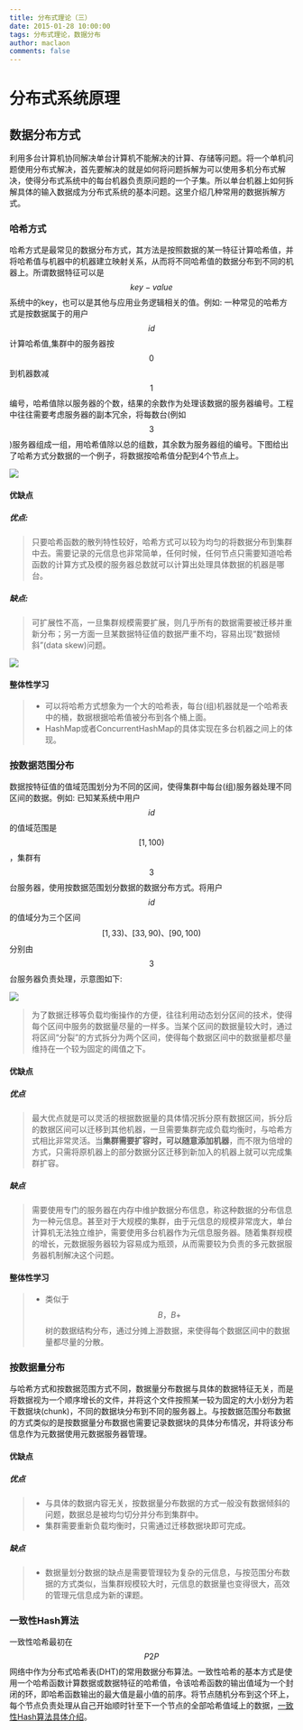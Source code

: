 ```yaml
---
title: 分布式理论（三）
date: 2015-01-28 10:00:00
tags: 分布式理论，数据分布
author: maclaon
comments: false
---
```

# 分布式系统原理
## 数据分布方式
利用多台计算机协同解决单台计算机不能解决的计算、存储等问题。将一个单机问题使用分布式解决，首先要解决的就是如何将问题拆解为可以使用多机分布式解决，使得分布式系统中的每台机器负责原问题的一个子集。所以单台机器上如何拆解具体的输入数据成为分布式系统的基本问题。这里介绍几种常用的数据拆解方式。

### 哈希方式
哈希方式是最常见的数据分布方式，其方法是按照数据的某一特征计算哈希值，并将哈希值与机器中的机器建立映射关系，从而将不同哈希值的数据分布到不同的机器上。所谓数据特征可以是$$key-value$$系统中的key，也可以是其他与应用业务逻辑相关的值。例如: 一种常见的哈希方式是按数据属于的用户$$id$$计算哈希值,集群中的服务器按$$0$$到机器数减$$1$$编号，哈希值除以服务器的个数，结果的余数作为处理该数据的服务器编号。工程中往往需要考虑服务器的副本冗余，将每数台(例如$$3$$)服务器组成一组，用哈希值除以总的组数，其余数为服务器组的编号。下图给出了哈希方式分数据的一个例子，将数据按哈希值分配到4个节点上。

![](http://oh8mi0yav.bkt.clouddn.com/hash-method-of-data-spread.png)

<!--more-->

#### 优缺点
##### 优点: 
> 只要哈希函数的散列特性较好，哈希方式可以较为均匀的将数据分布到集群中去。需要记录的元信息也非常简单，任何时候，任何节点只需要知道哈希函数的计算方式及模的服务器总数就可以计算出处理具体数据的机器是哪台。

##### 缺点: 
> 可扩展性不高，一旦集群规模需要扩展，则几乎所有的数据需要被迁移并重新分布；另一方面一旦某数据特征值的数据严重不均，容易出现“数据倾斜”(data skew)问题。

![](http://oh8mi0yav.bkt.clouddn.com/userid-data-skew-in-distribute-system.png)

#### 整体性学习
> + 可以将哈希方式想象为一个大的哈希表，每台(组)机器就是一个哈希表中的桶，数据根据哈希值被分布到各个桶上面。
> + HashMap或者ConcurrentHashMap的具体实现在多台机器之间上的体现。

### 按数据范围分布
数据按特征值的值域范围划分为不同的区间，使得集群中每台(组)服务器处理不同区间的数据。例如: 已知某系统中用户$$id$$的值域范围是$$[1,100)$$，集群有$$3$$台服务器，使用按数据范围划分数据的数据分布方式。将用户$$id$$的值域分为三个区间$$[1, 33)、[33, 90)、[90, 100)$$分别由$$3$$台服务器负责处理，示意图如下:

![](http://oh8mi0yav.bkt.clouddn.com/data-distribute-in-bucket-of-userid.png)

> 为了数据迁移等负载均衡操作的方便，往往利用动态划分区间的技术，使得每个区间中服务的数据量尽量的一样多。当某个区间的数据量较大时，通过将区间“分裂”的方式拆分为两个区间，使得每个数据区间中的数据量都尽量维持在一个较为固定的阈值之下。

#### 优缺点
##### 优点
>最大优点就是可以灵活的根据数据量的具体情况拆分原有数据区间，拆分后的数据区间可以迁移到其他机器，一旦需要集群完成负载均衡时，与哈希方式相比非常灵活。当**集群需要扩容时，可以随意添加机器**，而不限为倍增的方式，只需将原机器上的部分数据分区迁移到新加入的机器上就可以完成集群扩容。

##### 缺点
> 需要使用专门的服务器在内存中维护数据分布信息，称这种数据的分布信息为一种元信息。甚至对于大规模的集群，由于元信息的规模非常庞大，单台计算机无法独立维护，需要使用多台机器作为元信息服务器。随着集群规模的增长，元数据服务器较为容易成为瓶颈，从而需要较为负责的多元数据服务器机制解决这个问题。

#### 整体性学习
> + 类似于$$B，B+$$树的数据结构分布，通过分摊上游数据，来使得每个数据区间中的数据量都尽量的分散。

### 按数据量分布
与哈希方式和按数据范围方式不同，数据量分布数据与具体的数据特征无关，而是将数据视为一个顺序增长的文件，并将这个文件按照某一较为固定的大小划分为若干数据块(chunk)，不同的数据块分布到不同的服务器上。与按数据范围分布数据的方式类似的是按数据量分布数据也需要记录数据块的具体分布情况，并将该分布信息作为元数据使用元数据服务器管理。

#### 优缺点
##### 优点

> + 与具体的数据内容无关，按数据量分布数据的方式一般没有数据倾斜的问题，数据总是被均匀切分并分布到集群中。
> + 集群需要重新负载均衡时，只需通过迁移数据块即可完成。

##### 缺点
> + 数据量划分数据的缺点是需要管理较为复杂的元信息，与按范围分布数据的方式类似，当集群规模较大时，元信息的数据量也变得很大，高效的管理元信息成为新的课题。

### 一致性Hash算法
一致性哈希最初在$$P2P$$网络中作为分布式哈希表(DHT)的常用数据分布算法。一致性哈希的基本方式是使用一个哈希函数计算数据或数据特征的哈希值，令该哈希函数的输出值域为一个封闭的环，即哈希函数输出的最大值是最小值的前序。将节点随机分布到这个环上，每个节点负责处理从自己开始顺时针至下一个节点的全部哈希值域上的数据，[一致性Hash算法具体介绍](http://www.cnblogs.com/haippy/archive/2011/12/10/2282943.html)。





